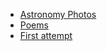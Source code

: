 
- [Astronomy Photos](https://yusufsehauysal.github.io/astronomy/)
- [Poems](https://yusufsehauysal.github.io/poems/)
- [First attempt](https://yusufsehauysal.github.io/ubiquitous-fiesta/)
